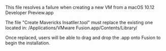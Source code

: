 This file resolves a failure when creating a new VM from a macOS 10.12 Developer Preview.app 

The file "Create Mavericks Insatller.tool" must replace the existing one located in: /Applications/VMware Fusion.app/Contents/Library/

Once replaced, users will be able to drag and drop the .app onto Fusion to begin the installation.
